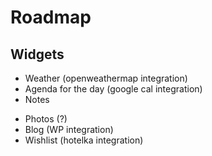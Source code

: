 # Roadmap


## Widgets

+ Weather (openweathermap integration)
+ Agenda for the day (google cal integration)
+ Notes
- Photos (?)
- Blog (WP integration)
- Wishlist (hotelka integration)
